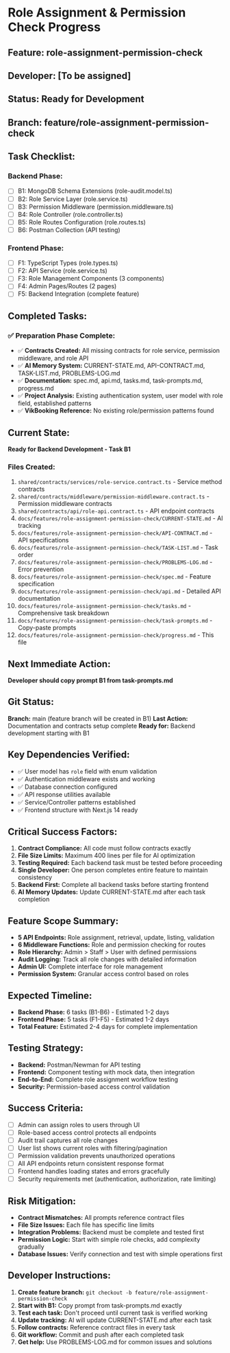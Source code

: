 # Role Assignment & Permission Check Progress

## Feature: role-assignment-permission-check
## Developer: [To be assigned]  
## Status: Ready for Development
## Branch: feature/role-assignment-permission-check

## Task Checklist:

### Backend Phase:
- [ ] B1: MongoDB Schema Extensions (role-audit.model.ts)
- [ ] B2: Role Service Layer (role.service.ts)
- [ ] B3: Permission Middleware (permission.middleware.ts)
- [ ] B4: Role Controller (role.controller.ts)
- [ ] B5: Role Routes Configuration (role.routes.ts)
- [ ] B6: Postman Collection (API testing)

### Frontend Phase:
- [ ] F1: TypeScript Types (role.types.ts)
- [ ] F2: API Service (role.service.ts)
- [ ] F3: Role Management Components (3 components)
- [ ] F4: Admin Pages/Routes (2 pages)
- [ ] F5: Backend Integration (complete feature)

## Completed Tasks:
<!-- AI updates this after each task -->

### ✅ Preparation Phase Complete:
- ✅ **Contracts Created:** All missing contracts for role service, permission middleware, and role API
- ✅ **AI Memory System:** CURRENT-STATE.md, API-CONTRACT.md, TASK-LIST.md, PROBLEMS-LOG.md
- ✅ **Documentation:** spec.md, api.md, tasks.md, task-prompts.md, progress.md
- ✅ **Project Analysis:** Existing authentication system, user model with role field, established patterns
- ✅ **VikBooking Reference:** No existing role/permission patterns found

## Current State:
**Ready for Backend Development - Task B1**

### Files Created:
1. `shared/contracts/services/role-service.contract.ts` - Service method contracts
2. `shared/contracts/middleware/permission-middleware.contract.ts` - Permission middleware contracts  
3. `shared/contracts/api/role-api.contract.ts` - API endpoint contracts
4. `docs/features/role-assignment-permission-check/CURRENT-STATE.md` - AI tracking
5. `docs/features/role-assignment-permission-check/API-CONTRACT.md` - API specifications
6. `docs/features/role-assignment-permission-check/TASK-LIST.md` - Task order
7. `docs/features/role-assignment-permission-check/PROBLEMS-LOG.md` - Error prevention
8. `docs/features/role-assignment-permission-check/spec.md` - Feature specification
9. `docs/features/role-assignment-permission-check/api.md` - Detailed API documentation
10. `docs/features/role-assignment-permission-check/tasks.md` - Comprehensive task breakdown
11. `docs/features/role-assignment-permission-check/task-prompts.md` - Copy-paste prompts
12. `docs/features/role-assignment-permission-check/progress.md` - This file

## Next Immediate Action:
**Developer should copy prompt B1 from task-prompts.md**

## Git Status:
**Branch:** main (feature branch will be created in B1)
**Last Action:** Documentation and contracts setup complete
**Ready for:** Backend development starting with B1

## Key Dependencies Verified:
- ✅ User model has `role` field with enum validation
- ✅ Authentication middleware exists and working
- ✅ Database connection configured
- ✅ API response utilities available
- ✅ Service/Controller patterns established
- ✅ Frontend structure with Next.js 14 ready

## Critical Success Factors:
1. **Contract Compliance:** All code must follow contracts exactly
2. **File Size Limits:** Maximum 400 lines per file for AI optimization
3. **Testing Required:** Each backend task must be tested before proceeding
4. **Single Developer:** One person completes entire feature to maintain consistency
5. **Backend First:** Complete all backend tasks before starting frontend
6. **AI Memory Updates:** Update CURRENT-STATE.md after each task completion

## Feature Scope Summary:
- **5 API Endpoints:** Role assignment, retrieval, update, listing, validation
- **6 Middleware Functions:** Role and permission checking for routes
- **Role Hierarchy:** Admin > Staff > User with defined permissions
- **Audit Logging:** Track all role changes with detailed information
- **Admin UI:** Complete interface for role management
- **Permission System:** Granular access control based on roles

## Expected Timeline:
- **Backend Phase:** 6 tasks (B1-B6) - Estimated 1-2 days
- **Frontend Phase:** 5 tasks (F1-F5) - Estimated 1-2 days
- **Total Feature:** Estimated 2-4 days for complete implementation

## Testing Strategy:
- **Backend:** Postman/Newman for API testing
- **Frontend:** Component testing with mock data, then integration
- **End-to-End:** Complete role assignment workflow testing
- **Security:** Permission-based access control validation

## Success Criteria:
- [ ] Admin can assign roles to users through UI
- [ ] Role-based access control protects all endpoints
- [ ] Audit trail captures all role changes
- [ ] User list shows current roles with filtering/pagination  
- [ ] Permission validation prevents unauthorized operations
- [ ] All API endpoints return consistent response format
- [ ] Frontend handles loading states and errors gracefully
- [ ] Security requirements met (authentication, authorization, rate limiting)

## Risk Mitigation:
- **Contract Mismatches:** All prompts reference contract files
- **File Size Issues:** Each file has specific line limits
- **Integration Problems:** Backend must be complete and tested first
- **Permission Logic:** Start with simple role checks, add complexity gradually
- **Database Issues:** Verify connection and test with simple operations first

## Developer Instructions:
1. **Create feature branch:** `git checkout -b feature/role-assignment-permission-check`
2. **Start with B1:** Copy prompt from task-prompts.md exactly
3. **Test each task:** Don't proceed until current task is verified working
4. **Update tracking:** AI will update CURRENT-STATE.md after each task
5. **Follow contracts:** Reference contract files in every task
6. **Git workflow:** Commit and push after each completed task
7. **Get help:** Use PROBLEMS-LOG.md for common issues and solutions
